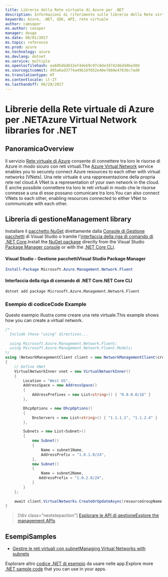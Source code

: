 ```yaml
---
title: Librerie della Rete virtuale di Azure per .NET
description: Informazioni di riferimento sulle librerie della Rete virtuale di Azure per .NET
keywords: Azure, .NET, SDK, API, rete virtuale
author: camsoper
ms.author: casoper
manager: douge
ms.date: 08/01/2017
ms.topic: reference
ms.prod: azure
ms.technology: azure
ms.devlang: dotnet
ms.service: multiple
ms.openlocfilehash: ea605dbd632ef4deb9c97c8de3474246dd4be30d
ms.sourcegitcommit: d95a6ad3774a49b16f652e40e7860e47636c7ad0
ms.translationtype: HT
ms.contentlocale: it-IT
ms.lasthandoff: 08/28/2017
---
```

# <a name="azure-virtual-network-libraries-for-net"></a><span data-ttu-id="25b46-104">Librerie della Rete virtuale di Azure per .NET</span><span class="sxs-lookup"><span data-stu-id="25b46-104">Azure Virtual Network libraries for .NET</span></span>

## <a name="overview"></a><span data-ttu-id="25b46-105">Panoramica</span><span class="sxs-lookup"><span data-stu-id="25b46-105">Overview</span></span>
<span data-ttu-id="25b46-106">Il servizio [Rete virtuale di Azure](/azure/virtual-network/virtual-networks-overview) consente di connettere tra loro le risorse di Azure in modo sicuro con reti virtuali.</span><span class="sxs-lookup"><span data-stu-id="25b46-106">The [Azure Virtual Network](/azure/virtual-network/virtual-networks-overview) service enables you to securely connect Azure resources to each other with virtual networks (VNets).</span></span> <span data-ttu-id="25b46-107">Una rete virtuale è una rappresentazione della propria rete nel cloud.</span><span class="sxs-lookup"><span data-stu-id="25b46-107">A VNet is a representation of your own network in the cloud.</span></span> <span data-ttu-id="25b46-108">È anche possibile connettere tra loro le reti virtuali in modo che le risorse connesse a una di esse possano comunicare tra loro.</span><span class="sxs-lookup"><span data-stu-id="25b46-108">You can also connect VNets to each other, enabling resources connected to either VNet to communicate with each other.</span></span> 

## <a name="management-library"></a><span data-ttu-id="25b46-109">Libreria di gestione</span><span class="sxs-lookup"><span data-stu-id="25b46-109">Management library</span></span>

<span data-ttu-id="25b46-110">Installare il [pacchetto NuGet](https://www.nuget.org/packages/Microsoft.Azure.Management.Network.Fluent) direttamente dalla [Console di Gestione pacchetti][PackageManager] di Visual Studio o tramite l'[interfaccia della riga di comando di .NET Core][DotNetCLI].</span><span class="sxs-lookup"><span data-stu-id="25b46-110">Install the [NuGet package](https://www.nuget.org/packages/Microsoft.Azure.Management.Network.Fluent) directly from the Visual Studio [Package Manager console][PackageManager] or with the [.NET Core CLI][DotNetCLI].</span></span>

#### <a name="visual-studio-package-manager"></a><span data-ttu-id="25b46-111">Visual Studio - Gestione pacchetti</span><span class="sxs-lookup"><span data-stu-id="25b46-111">Visual Studio Package Manager</span></span>

```powershell
Install-Package Microsoft.Azure.Management.Network.Fluent
```

#### <a name="net-core-cli"></a><span data-ttu-id="25b46-112">Interfaccia della riga di comando di .NET Core</span><span class="sxs-lookup"><span data-stu-id="25b46-112">.NET Core CLI</span></span>

```bash
dotnet add package Microsoft.Azure.Management.Network.Fluent
```

### <a name="code-example"></a><span data-ttu-id="25b46-113">Esempio di codice</span><span class="sxs-lookup"><span data-stu-id="25b46-113">Code Example</span></span>
<span data-ttu-id="25b46-114">Questo esempio illustra come creare una rete virtuale.</span><span class="sxs-lookup"><span data-stu-id="25b46-114">This example shows how you can create a virtual network.</span></span>

```csharp
/* 
  Include these "using" directives...
  
  using Microsoft.Azure.Management.Network.Fluent;
  using Microsoft.Azure.Management.Network.Fluent.Models;
*/
using (NetworkManagementClient client = new NetworkManagementClient(credentials))
{
    // Define VNet
    VirtualNetworkInner vnet = new VirtualNetworkInner()
    {
        Location = "West US",
        AddressSpace = new AddressSpace()
        {
            AddressPrefixes = new List<string>() { "0.0.0.0/16" }
        },

        DhcpOptions = new DhcpOptions()
        {
            DnsServers = new List<string>() { "1.1.1.1", "1.1.2.4" }
        },

        Subnets = new List<Subnet>()
        {
            new Subnet()
            {
                Name = subnet1Name,
                AddressPrefix = "1.0.1.0/24",
            },
            new Subnet()
            {
                Name = subnet2Name,
               AddressPrefix = "1.0.2.0/24",
            }
        }
    };
    
    await client.VirtualNetworks.CreateOrUpdateAsync(resourceGroupName, vNetName, vnet);
}

```

> [!div class="nextstepaction"]
> [<span data-ttu-id="25b46-115">Esplorare le API di gestione</span><span class="sxs-lookup"><span data-stu-id="25b46-115">Explore the management APIs</span></span>](/dotnet/api/overview/azure/network/management)

## <a name="samples"></a><span data-ttu-id="25b46-116">Esempi</span><span class="sxs-lookup"><span data-stu-id="25b46-116">Samples</span></span>
- [<span data-ttu-id="25b46-117">Gestire le reti virtuali con subnet</span><span class="sxs-lookup"><span data-stu-id="25b46-117">Managing Virtual Networks with subnets</span></span>](https://github.com/Azure-Samples/network-dotnet-manage-virtual-network)

<span data-ttu-id="25b46-118">Esplorare altro [codice .NET di esempio](https://azure.microsoft.com/resources/samples/?platform=dotnet) da usare nelle app.</span><span class="sxs-lookup"><span data-stu-id="25b46-118">Explore more [.NET sample code](https://azure.microsoft.com/resources/samples/?platform=dotnet) that you can use in your apps.</span></span>


[PackageManager]: https://docs.microsoft.com/nuget/tools/package-manager-console 
[DotNetCLI]: https://docs.microsoft.com/dotnet/core/tools/dotnet-add-package 

